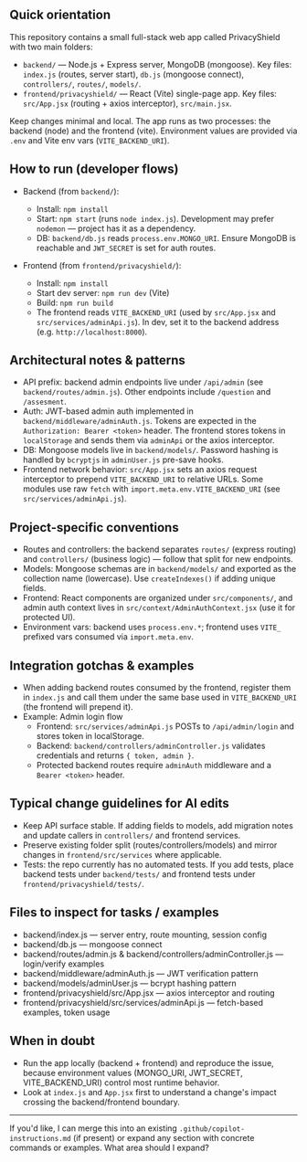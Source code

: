 ## Quick orientation

This repository contains a small full-stack web app called PrivacyShield with two main folders:

- `backend/` — Node.js + Express server, MongoDB (mongoose). Key files: `index.js` (routes, server start), `db.js` (mongoose connect), `controllers/`, `routes/`, `models/`.
- `frontend/privacyshield/` — React (Vite) single-page app. Key files: `src/App.jsx` (routing + axios interceptor), `src/main.jsx`.

Keep changes minimal and local. The app runs as two processes: the backend (node) and the frontend (vite). Environment values are provided via `.env` and Vite env vars (`VITE_BACKEND_URI`).

## How to run (developer flows)

- Backend (from `backend/`):

  - Install: `npm install`
  - Start: `npm start` (runs `node index.js`). Development may prefer `nodemon` — project has it as a dependency.
  - DB: `backend/db.js` reads `process.env.MONGO_URI`. Ensure MongoDB is reachable and `JWT_SECRET` is set for auth routes.

- Frontend (from `frontend/privacyshield/`):
  - Install: `npm install`
  - Start dev server: `npm run dev` (Vite)
  - Build: `npm run build`
  - The frontend reads `VITE_BACKEND_URI` (used by `src/App.jsx` and `src/services/adminApi.js`). In dev, set it to the backend address (e.g. `http://localhost:8000`).

## Architectural notes & patterns

- API prefix: backend admin endpoints live under `/api/admin` (see `backend/routes/admin.js`). Other endpoints include `/question` and `/assesment`.
- Auth: JWT-based admin auth implemented in `backend/middleware/adminAuth.js`. Tokens are expected in the `Authorization: Bearer <token>` header. The frontend stores tokens in `localStorage` and sends them via `adminApi` or the axios interceptor.
- DB: Mongoose models live in `backend/models/`. Password hashing is handled by `bcryptjs` in `adminUser.js` pre-save hooks.
- Frontend network behavior: `src/App.jsx` sets an axios request interceptor to prepend `VITE_BACKEND_URI` to relative URLs. Some modules use raw `fetch` with `import.meta.env.VITE_BACKEND_URI` (see `src/services/adminApi.js`).

## Project-specific conventions

- Routes and controllers: the backend separates `routes/` (express routing) and `controllers/` (business logic) — follow that split for new endpoints.
- Models: Mongoose schemas are in `backend/models/` and exported as the collection name (lowercase). Use `createIndexes()` if adding unique fields.
- Frontend: React components are organized under `src/components/`, and admin auth context lives in `src/context/AdminAuthContext.jsx` (use it for protected UI).
- Environment vars: backend uses `process.env.*`; frontend uses `VITE_` prefixed vars consumed via `import.meta.env`.

## Integration gotchas & examples

- When adding backend routes consumed by the frontend, register them in `index.js` and call them under the same base used in `VITE_BACKEND_URI` (the frontend will prepend it).
- Example: Admin login flow
  - Frontend: `src/services/adminApi.js` POSTs to `/api/admin/login` and stores token in localStorage.
  - Backend: `backend/controllers/adminController.js` validates credentials and returns `{ token, admin }`.
  - Protected backend routes require `adminAuth` middleware and a `Bearer <token>` header.

## Typical change guidelines for AI edits

- Keep API surface stable. If adding fields to models, add migration notes and update callers in `controllers/` and frontend services.
- Preserve existing folder split (routes/controllers/models) and mirror changes in `frontend/src/services` where applicable.
- Tests: the repo currently has no automated tests. If you add tests, place backend tests under `backend/tests/` and frontend tests under `frontend/privacyshield/tests/`.

## Files to inspect for tasks / examples

- backend/index.js — server entry, route mounting, session config
- backend/db.js — mongoose connect
- backend/routes/admin.js & backend/controllers/adminController.js — login/verify examples
- backend/middleware/adminAuth.js — JWT verification pattern
- backend/models/adminUser.js — bcrypt hashing pattern
- frontend/privacyshield/src/App.jsx — axios interceptor and routing
- frontend/privacyshield/src/services/adminApi.js — fetch-based examples, token usage

## When in doubt

- Run the app locally (backend + frontend) and reproduce the issue, because environment values (MONGO_URI, JWT_SECRET, VITE_BACKEND_URI) control most runtime behavior.
- Look at `index.js` and `App.jsx` first to understand a change's impact crossing the backend/frontend boundary.

---

If you'd like, I can merge this into an existing `.github/copilot-instructions.md` (if present) or expand any section with concrete commands or examples. What area should I expand?
